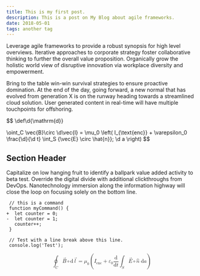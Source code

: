 ```yaml
---
title: This is my first post.
description: This is a post on My Blog about agile frameworks.
date: 2018-05-01
tags: another tag
---
```

Leverage agile frameworks to provide a robust synopsis for high level overviews. Iterative approaches to corporate strategy foster collaborative thinking to further the overall value proposition. Organically grow the holistic world view of disruptive innovation via workplace diversity and empowerment.

Bring to the table win-win survival strategies to ensure proactive domination. At the end of the day, going forward, a new normal that has evolved from generation X is on the runway heading towards a streamlined cloud solution. User generated content in real-time will have multiple touchpoints for offshoring.

$$
\def\d{\mathrm{d}}

\oint_C \vec{B}\circ \d\vec{l} = \mu_0 \left( I_{\text{enc}} + \varepsilon_0 \frac{\d}{\d t} \int_S {\vec{E} \circ \hat{n}}\; \d a \right)
$$

## Section Header

Capitalize on low hanging fruit to identify a ballpark value added activity to beta test. Override the digital divide with additional clickthroughs from DevOps. Nanotechnology immersion along the information highway will close the loop on focusing solely on the bottom line.

```diff-js
 // this is a command
 function myCommand() {
+  let counter = 0;
-  let counter = 1;
   counter++;
 }

 // Test with a line break above this line.
 console.log('Test');
```

<math display="block" class="tml-display" style="display:block math;">
	<mrow>
		<msub>
			<mo movablelimits="false">∮</mo>
			<mi>C</mi>
		</msub>
		<mover>
			<mi>B</mi>
			<mo stretchy="false" style="transform:scale(0.75) translate(10%, 30%);">→</mo>
		</mover>
		<mo>∘</mo>
		<mrow>
			<mi mathvariant="normal">d</mi>
		</mrow>
		<mover>
			<mi>l</mi>
			<mo stretchy="false" style="transform:scale(0.75) translate(10%, 30%);">→</mo>
		</mover>
		<mo>=</mo>
		<msub>
			<mi>μ</mi>
			<mn>0</mn>
		</msub>
		<mrow>
			<mo fence="true" form="prefix">(</mo>
			<msub>
				<mi>I</mi>
				<mtext>enc</mtext>
			</msub>
			<mo>+</mo>
			<msub>
				<mi>ε</mi>
				<mn>0</mn>
			</msub>
			<mfrac>
				<mrow>
					<mi mathvariant="normal">d</mi>
				</mrow>
				<mrow>
					<mrow>
						<mi mathvariant="normal">d</mi>
					</mrow>
					<mi>t</mi>
				</mrow>
			</mfrac>
			<msub>
				<mo movablelimits="false">∫</mo>
				<mi>S</mi>
			</msub>
			<mrow>
				<mover>
					<mi>E</mi>
					<mo stretchy="false" style="transform:scale(0.75) translate(10%, 30%);">→</mo>
				</mover>
				<mo>∘</mo>
				<mover>
					<mi>n</mi>
					<mo stretchy="false" class="tml-xshift" style="math-style:normal;math-depth:0;">^</mo>
				</mover>
			</mrow>
			<mspace width="0.2778em"></mspace>
			<mrow>
				<mi mathvariant="normal">d</mi>
			</mrow>
			<mi>a</mi>
			<mo fence="true" form="postfix">)</mo>
		</mrow>
	</mrow>
</math>
